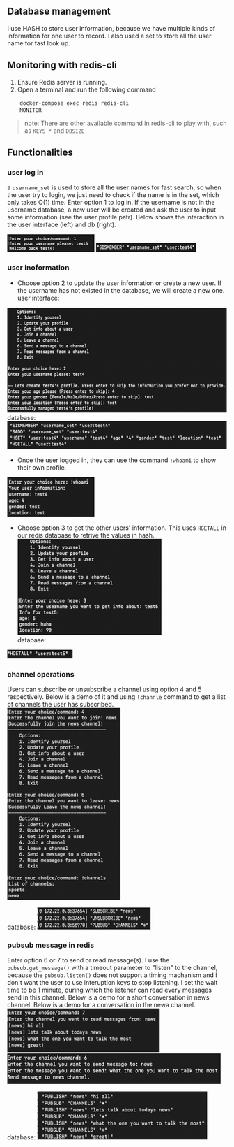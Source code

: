 
## Database management
I use HASH to store user information, because we have multiple kinds of information for one user to record. I also used a set to store all the user name for fast look up. 

## Monitoring with redis-cli
1. Ensure Redis server is running.
2. Open a terminal and run the following command
```
    docker-compose exec redis redis-cli
    MONITOR
 ```
>note: There are other available command in redis-cli to play with, such as `KEYS *` and `DBSIZE`

## Functionalities
### user log in
a `username_set` is used to store all the user names for fast search, so when the user try to login, we just need to check if the name is in the set, which only takes O(1) time. Enter option 1 to log in. If the username is not in the username database, a new user will be created and ask the user to input some information (see the user profile patr). Below shows the interaction in the user interface (left) and db (right).

<img src="screenshots/ui_identify.png" alt="ui_1. identify yourself" width="200" height="40"/>

<img src="screenshots/db_identify.png" alt="db_1. identify yourself" width="230" height="20"/>

### user inoformation
- Choose option 2 to update the user information or create a new user. If the username has not existed in the database, we will create a new one. <div></div>
user interface:
<img src="screenshots/ui_create_new_profile.png" alt="ui_2. update profile" width="530" height="240"/>
database:
<img src="screenshots/db_create_new_profile.png" alt="db_2. update profile" width="550" height="63"/>

- Once the user logged in, they can use the command `!whoami` to show their own profile.<div></div>
<img src="screenshots/cmd_whoami.png" alt="whoami" width="200" height="90"/>

- Choose option 3 to get the other users' information. This uses `HGETALL` in our redis database to retrive the values in hash. <div></div>
<img src="screenshots/ui_get_user_info.png" alt="ui_3. get info about a user" width="330" height="220"/><div></div>
database:<div></div>
<img src="screenshots/db_get_user_info.png" alt="db_3. get info about a user" width="150" height="20"/>

### channel operations
Users can subscribe or unsubscribe a channel using option 4 and 5 respectively. Below is a demo of it and using `!channle` command to get a list of channels the user has subscribed. 
<img src="screenshots/ui_channel.png" alt="ui_4/5. channel" width="260" height="440"/>

database:
<img src="screenshots/db_channel.png" alt="db_4/5. channel" width="260" height="50"/>


### pubsub message in redis

Enter option 6 or 7 to send or read message(s). I use the `pubsub.get_message()` with a timeout parameter to "listen" to the channel, because the `pubsub.listen()` does not support a timing machanism and I don't want the user to use interuption keys to stop listening. I set the wait time to be 1 minute, during which the listener can read every messages send in this channel. Below is a demo for a short conversation in news channel. Below is a demo for a conversation in the newa channel.
<img src="screenshots/ui_read_message.png" alt="read message in channel" width="350" height="100"/>
<img src="screenshots/ui_send_message.png" alt="ui_6/7. send message in channel" width="490" height="70"/>

database:
<img src="screenshots/db_message.png" alt="messages in channel on db end" width="390" height="110"/>
